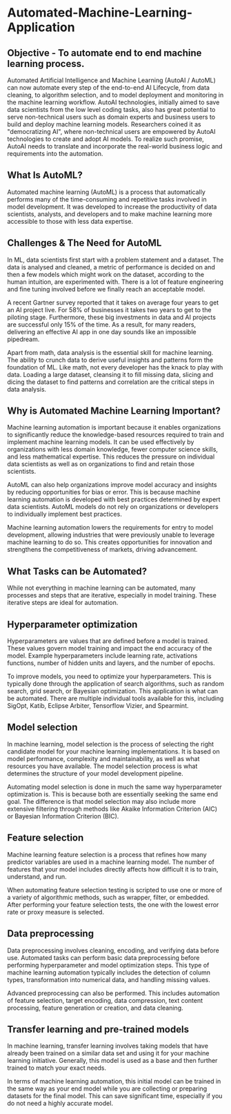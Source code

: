 # Automated-Machine-Learning-Application


Objective - To automate end to end machine learning process.
----------------------------------------------

Automated Artificial Intelligence and Machine Learning (AutoAI / AutoML) can now automate every step of the end-to-end AI Lifecycle, from data cleaning, to algorithm selection, and to model deployment and monitoring in the machine learning workflow. AutoAI technologies, initially aimed to save data scientists from the low level coding tasks, also has great potential to serve non-technical users such as domain experts and business users to build and deploy machine learning models. Researchers coined it as "democratizing AI", where non-technical users are empowered by AutoAI technologies to create and adopt AI models. To realize such promise, AutoAI needs to translate and incorporate the real-world business logic and requirements into the automation.


What Is AutoML?
----------------
Automated machine learning (AutoML) is a process that automatically performs many of the time-consuming and repetitive tasks involved in model development. It was developed to increase the productivity of data scientists, analysts, and developers and to make machine learning more accessible to those with less data expertise.

Challenges & The Need for AutoML
----------------------------------
In ML, data scientists first start with a problem statement and a dataset. The data is analysed and cleaned, a metric of performance is decided on and then a few models which might work on the dataset, according to the human intuition, are experimented with. There is a lot of feature engineering and fine tuning involved before we finally reach an acceptable model.

A recent Gartner survey reported that it takes on average four years to get an AI project live. For 58% of businesses it takes two years to get to the piloting stage. Furthermore, these big investments in data and AI projects are successful only 15% of the time. As a result, for many readers, delivering an effective AI app in one day sounds like an impossible pipedream.

Apart from math, data analysis is the essential skill for machine learning. The ability to crunch data to derive useful insights and patterns form the foundation of ML. Like math, not every developer has the knack to play with data. Loading a large dataset, cleansing it to fill missing data, slicing and dicing the dataset to find patterns and correlation are the critical steps in data analysis.

Why is Automated Machine Learning Important?
-------------------------------------------
Machine learning automation is important because it enables organizations to significantly reduce the knowledge-based resources required to train and implement machine learning models. It can be used effectively by organizations with less domain knowledge, fewer computer science skills, and less mathematical expertise. This reduces the pressure on individual data scientists as well as on organizations to find and retain those scientists.

AutoML can also help organizations improve model accuracy and insights by reducing opportunities for bias or error. This is because machine learning automation is developed with best practices determined by expert data scientists. AutoML models do not rely on organizations or developers to individually implement best practices.

Machine learning automation lowers the requirements for entry to model development, allowing industries that were previously unable to leverage machine learning to do so. This creates opportunities for innovation and strengthens the competitiveness of markets, driving advancement.

What Tasks can be Automated?
--------------------------------

While not everything in machine learning can be automated, many processes and steps that are iterative, especially in model training. These iterative steps are ideal for automation.

Hyperparameter optimization
---------------------
Hyperparameters are values that are defined before a model is trained. These values govern model training and impact the end accuracy of the model. Example hyperparameters include learning rate, activations functions, number of hidden units and layers, and the number of epochs.

To improve models, you need to optimize your hyperparameters. This is typically done through the application of search algorithms, such as random search, grid search, or Bayesian optimization. This application is what can be automated. There are multiple individual tools available for this, including SigOpt, Katib, Eclipse Arbiter, Tensorflow Vizier, and Spearmint.

Model selection
--------------------
In machine learning, model selection is the process of selecting the right candidate model for your machine learning implementations. It is based on model performance, complexity and maintainability, as well as what resources you have available. The model selection process is what determines the structure of your model development pipeline.

Automating model selection is done in much the same way hyperparameter optimization is. This is because both are essentially seeking the same end goal. The difference is that model selection may also include more extensive filtering through methods like Akaike Information Criterion (AIC) or Bayesian Information Criterion (BIC).

Feature selection
-----------------------
Machine learning feature selection is a process that refines how many predictor variables are used in a machine learning model. The number of features that your model includes directly affects how difficult it is to train, understand, and run.

When automating feature selection testing is scripted to use one or more of a variety of algorithmic methods, such as wrapper, filter, or embedded. After performing your feature selection tests, the one with the lowest error rate or proxy measure is selected.

Data preprocessing
-----------------------
Data preprocessing involves cleaning, encoding, and verifying data before use. Automated tasks can perform basic data preprocessing before performing hyperparameter and model optimization steps. This type of machine learning automation typically includes the detection of column types, transformation into numerical data, and handling missing values.

Advanced preprocessing can also be performed. This includes automation of feature selection, target encoding, data compression, text content processing, feature generation or creation, and data cleaning.

Transfer learning and pre-trained models
--------------------------------------------------

In machine learning, transfer learning involves taking models that have already been trained on a similar data set and using it for your machine learning initiative. Generally, this model is used as a base and then further trained to match your exact needs.

In terms of machine learning automation, this initial model can be trained in the same way as your end model while you are collecting or preparing datasets for the final model. This can save significant time, especially if you do not need a highly accurate model.
